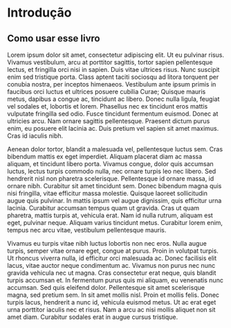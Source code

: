 # Introdução

## Como usar esse livro

Lorem ipsum dolor sit amet, consectetur adipiscing elit. Ut eu pulvinar risus. Vivamus vestibulum, arcu at porttitor sagittis, tortor sapien pellentesque lectus, et fringilla orci nisi in sapien. Duis vitae ultrices risus. Nunc suscipit enim sed tristique porta. Class aptent taciti sociosqu ad litora torquent per conubia nostra, per inceptos himenaeos. Vestibulum ante ipsum primis in faucibus orci luctus et ultrices posuere cubilia Curae; Quisque mauris metus, dapibus a congue ac, tincidunt ac libero. Donec nulla ligula, feugiat vel sodales et, lobortis et lorem. Phasellus nec ex tincidunt eros mattis vulputate fringilla sed odio. Fusce tincidunt fermentum euismod. Donec at ultricies arcu. Nam ornare sagittis pellentesque. Praesent dictum purus enim, eu posuere elit lacinia ac. Duis pretium vel sapien sit amet maximus. Cras id iaculis nibh.

Aenean dolor tortor, blandit a malesuada vel, pellentesque luctus sem. Cras bibendum mattis ex eget imperdiet. Aliquam placerat diam ac massa aliquam, et tincidunt libero porta. Vivamus congue, dolor quis accumsan luctus, lectus turpis commodo nulla, nec ornare turpis leo nec libero. Sed hendrerit nisl non pharetra scelerisque. Pellentesque id ornare massa, id ornare nibh. Curabitur sit amet tincidunt sem. Donec bibendum magna quis nisi fringilla, vitae efficitur massa molestie. Quisque laoreet sollicitudin augue quis pulvinar. In mattis ipsum vel augue dignissim, quis efficitur urna lacinia. Curabitur accumsan tempus quam ut gravida. Cras ut quam pharetra, mattis turpis at, vehicula erat. Nam id nulla rutrum, aliquam est eget, pulvinar neque. Aliquam varius tincidunt metus. Curabitur lorem enim, tempus nec arcu vitae, vestibulum pellentesque mauris.

Vivamus eu turpis vitae nibh luctus lobortis non nec eros. Nulla augue turpis, semper vitae ornare eget, congue at purus. Proin in volutpat turpis. Ut rhoncus viverra nulla, id efficitur orci malesuada ac. Donec facilisis elit lacus, vitae auctor neque condimentum ac. Vivamus non purus nec nunc gravida vehicula nec ut magna. Cras consectetur erat neque, quis blandit turpis accumsan et. In fermentum purus quis mi aliquam, eu venenatis nunc accumsan. Sed quis eleifend dolor. Pellentesque sit amet scelerisque magna, sed pretium sem. In sit amet mollis nisl. Proin et mollis felis. Donec turpis lacus, hendrerit a nunc id, vehicula euismod metus. Ut ac erat eget urna porttitor iaculis nec et risus. Nam a arcu ac nisi mollis aliquet non sit amet diam. Curabitur sodales erat in augue cursus tristique.